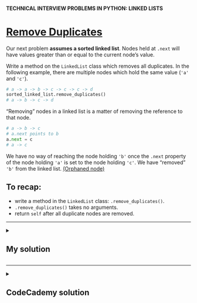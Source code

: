 #### TECHNICAL INTERVIEW PROBLEMS IN PYTHON: LINKED LISTS

# [Remove Duplicates](https://www.codecademy.com/courses/technical-interview-practice-python/lessons/tip-python-linked-lists/exercises/tip-python-ll-duplicates)

Our next problem **assumes a sorted linked list**. 
Nodes held at `.next` will have values greater than or equal to the current node’s value.

Write a method on the `LinkedList` class which removes all duplicates. 
In the following example, there are multiple nodes which hold the same value (`'a'` and `'c'`).
```python
# a -> a -> b -> c -> c -> c -> d
sorted_linked_list.remove_duplicates()
# a -> b -> c -> d
```
“Removing” nodes in a linked list is a matter of removing the reference to that node.
```python
# a -> b -> c
# a.next points to b
a.next = c
# a -> c
```
We have no way of reaching the node holding `'b'` once the `.next` property of the node holding `'a'` is set to the node holding `'c'`. 
We have “removed” `'b'` from the linked list. <a href="https://github.com/lendoo73/Challenge-Project-of-CodeCademy/blob/master/python/Linear_Data_Structures/Linked_Lists/Conceptual/README.md">(Orphaned node)</a>

## To recap:
* write a method in the `LinkedList` class: `.remove_duplicates()`.
* `.remove_duplicates()` takes no arguments.
* return `self` after all duplicate nodes are removed.

<hr />
<details title="Click me to show...">
<summary>
 
## My solution

</summary>
<p>
     
```python
def remove_duplicates(self):
    previous_node = self.head
    current_node = self.head.next
    
    # traverse to the end:
    while current_node:
        # check if the value is unique:
        value = current_node.val
        if value == previous_node.val:
            # this value is duplicated -> remove node:
            previous_node.next = current_node.next
        else:
            # unique value -> refresh the previous node
            previous_node = current_node
      
        # move to the next node:
        current_node = current_node.next
      
    return self
```

</p>
</details>
<hr />
<details title="Click me to show...">
<summary>
 
## CodeCademy solution

</summary>
<p>
     
```python

```

</p>
</details>
